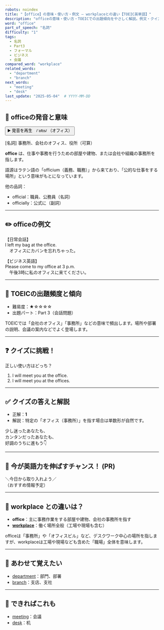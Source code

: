 ```yaml
---
robots: noindex
title: "【office】の意味・使い方・例文 ― workplaceとの違い【TOEIC英単語】"
description: "officeの意味・使い方・TOEICでの出題傾向をやさしく解説。例文・クイズ付きでworkplaceとの違いもわかりやすく学べます。"
word: "office"
part_of_speech: "名詞"
difficulty: "1"
tags:
  - 名詞
  - Part3
  - フォーマル
  - ビジネス
  - 会議
compared_word: "workplace"
related_words:
  - "department"
  - "branch"
next_words:
  - "meeting"
  - "desk"
last_update: "2025-05-04"  # YYYY-MM-DD
---
```


## 🔰 officeの発音と意味

<button class="play-audio" onclick="playTTS('office')">
  <span class="play-audio-main">
    ▶️ 発音を再生　/ˈɒfɪs/
  </span>
  <span class="play-audio-sub">
    （オフィス）
  </span>
</button>

[名詞] 事務所、会社のオフィス、役所（可算）

**office** は、仕事や事務を行うための部屋や建物、または会社や組織の事務所を指します。

語源はラテン語の「officium（義務、職務）」から来ており、「公的な仕事をする場所」という意味がもとになっています。

他の品詞：  
- official：職員、公務員（名詞）
- officially：公式に（副詞）

---

## ✏️ officeの例文

【日常会話】  
I left my bag at the office.  
　オフィスにカバンを忘れちゃった。

【ビジネス英語】  
Please come to my office at 3 p.m.  
　午後3時に私のオフィスに来てください。

---

## 🎯 TOEICの出題頻度と傾向

- 難易度：★☆☆☆☆
- 出題パート：Part 3（会話問題）

TOEICでは「会社のオフィス」「事務所」などの意味で頻出します。場所や部署の説明、会議の案内などでよく登場します。

---

## ❓ クイズに挑戦！

正しい使い方はどっち？

1. I will meet you at the office.  
2. I will meet you at the offices.

---

## ✅ クイズの答えと解説

- 正解：**1**
- 解説：特定の「オフィス（事務所）」を指す場合は単数形が自然です。

少し迷ったあなたも、  
カンタンだったあなたも、  
好調のうちに進もう👇️

---

## 🚀 今が英語力を伸ばすチャンス！ (PR)

<div class="info-center">
＼今日から取り入れよう／<br>  
（おすすめ情報予定）
</div>

---

## 🤔  workplace との違いは？

- **office**：主に事務作業をする部屋や建物、会社の事務所を指す
- **[workplace](/word/workplace/)**：働く場所全般（工場や現場も含む）

officeは「事務所」や「オフィスビル」など、デスクワーク中心の場所を指しますが、workplaceは工場や現場なども含めた「職場」全体を意味します。

---

## 🧩 あわせて覚えたい

- [department](/word/department/)：部門、部署
- [branch](/word/branch/)：支店、支社

---

## 📖 できればこれも

- [meeting](/word/meeting/)：会議
- [desk](/word/desk/)：机

<!-- cvid: aid30_bid21 -->
